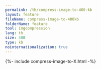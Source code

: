 ```yaml
---
permalink: /th/compress-image-to-400-kb
layout: feature
fileName: compress-image-to-400kb
folderName: feature
tool: imgcompression
lang: th
size: 400
type: kb
nointernationalization: true
---
```

{%- include compress-image-to-X.html -%}       
